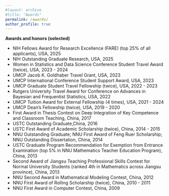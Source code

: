 ```yaml
---
#layout: archive
#title: "Awards"
permalink: /awards/
author_profile: true
---
```


<b>Awards and honors (selected) </b>
- NIH Fellows Award for Research Excellence (FARE) (top 25% of all applicants), USA, 2025
- NIH Outstanding Graduate Research, USA, 2025
- Women in Statistics and Data Science Conference Student Travel Award (twice), USA, 2023 - 2024
- UMCP Jacob K. Goldhaber Travel Grant, USA, 2023
- UMCP International Conference Student Support Award, USA, 2023
- UMCP Graduate Student Travel Fellowship (twice), USA, 2022 - 2023
- Rutgers University Travel Award for Conference on Advances in Bayesian and Frequentist Statistics, USA, 2022
- UMCP Tuition Award for External Fellowship (4 times), USA, 2021 - 2024
- UMCP Dean’s Fellowship (twice), USA, 2019 - 2020
- First Award in Thesis Contest on Deep Integration of Key Competence and Classroom Teaching, China, 2017
- USTC Outstanding Graduate,China, 2016  
- USTC First Award of Academic Scholarship (twice), China, 2014 - 2015        
- NNU Outstanding Graduate; NNU First Award of Feng Ruer Scholarship; NNU Outstanding Dissertation, China, 2014    
- USTC Graduate Program Recommendation for Exemption from Entrance Examination (top 5% in NNU Mathematics Teacher Education Program), China, 2013  
- Second Award of Jiangsu Teaching Professional Skills Contest for Normal University Students (ranked 4th in Mathematics across Jiangsu province), China, 2013  
- NNU Second Award in Mathematical Modeling Contest, China, 2012  
- NNU First Award of Rolling Scholarship (twice), China, 2010 - 2011  
- NNU First Award in Computer Contest, China, 2009  
